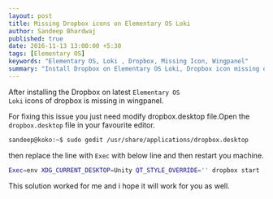 ```yaml
---
layout: post
title: Missing Dropbox icons on Elementary OS Loki
author: Sandeep Bhardwaj
published: true
date: 2016-11-13 13:00:00 +5:30
tags: [Elementary OS]
keywords: "Elementary OS, Loki , Dropbox, Missing Icon, Wingpanel"
summary: "Install Dropbox on Elementary OS Loki, Dropbox icon missing on elementary loki, How to install dropbox on Elementary OS loki official way"
---
```


After installing the Dropbox on latest <code>Elementary OS Loki</code> icons of dropbox is missing in wingpanel.

For fixing this issue you just need modify dropbox.desktop file.Open the <code>dropbox.desktop</code> file in your favourite editor.

``` bash
sandeep@koko:~$ sudo gedit /usr/share/applications/dropbox.desktop 
```

then replace the line with <code>Exec</code> with below line and then restart you machine.

``` bash
Exec=env XDG_CURRENT_DESKTOP=Unity QT_STYLE_OVERRIDE='' dropbox start -i
```

This solution worked for me and i hope it will work for you as well.


